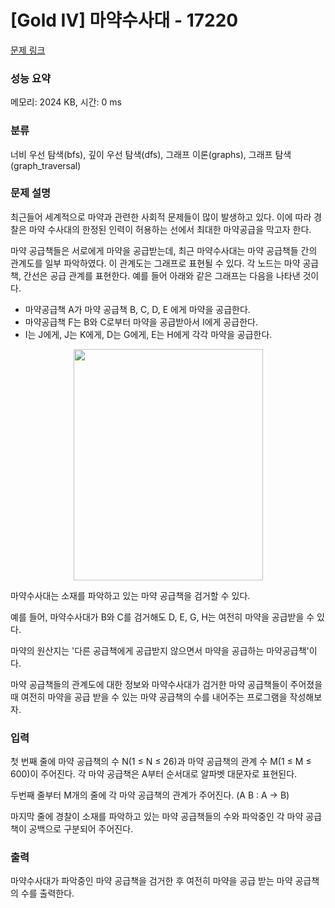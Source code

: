 # [Gold IV] 마약수사대 - 17220 

[문제 링크](https://www.acmicpc.net/problem/17220) 

### 성능 요약

메모리: 2024 KB, 시간: 0 ms

### 분류

너비 우선 탐색(bfs), 깊이 우선 탐색(dfs), 그래프 이론(graphs), 그래프 탐색(graph_traversal)

### 문제 설명

<p>최근들어 세계적으로 마약과 관련한 사회적 문제들이 많이 발생하고 있다. 이에 따라 경찰은 마약 수사대의 한정된 인력이 허용하는 선에서 최대한 마약공급을 막고자 한다.</p>

<p>마약 공급책들은 서로에게 마약을 공급받는데, 최근 마약수사대는 마약 공급책들 간의 관계도를 일부 파악하였다. 이 관계도는 그래프로 표현될 수 있다. 각 노드는 마약 공급책, 간선은 공급 관계를 표현한다. 예를 들어 아래와 같은 그래프는 다음을 나타낸 것이다.</p>

<ul>
	<li>마약공급책 A가 마약 공급책 B, C, D, E 에게 마약을 공급한다.</li>
	<li>마약공급책 F는 B와 C로부터 마약을 공급받아서 I에게 공급한다.</li>
	<li>I는 J에게, J는 K에게, D는 G에게, E는 H에게 각각 마약을 공급한다.</li>
</ul>

<p style="text-align: center;"><img alt="" src="https://upload.acmicpc.net/0551e2c1-60b4-4bf1-b561-04c2f4ece589/-/preview/" style="width: 303px; height: 370px;"></p>

<p>마약수사대는 소재를 파악하고 있는 마약 공급책을 검거할 수 있다.</p>

<p>예를 들어, 마약수사대가 B와 C를 검거해도 D, E, G, H는 여전히 마약을 공급받을 수 있다.</p>

<p>마약의 원산지는 '다른 공급책에게 공급받지 않으면서 마약을 공급하는 마약공급책'이다.</p>

<p>마약 공급책들의 관계도에 대한 정보와 마약수사대가 검거한 마약 공급책들이 주어졌을 때 여전히 마약을 공급 받을 수 있는 마약 공급책의 수를 내어주는 프로그램을 작성해보자.</p>

### 입력 

 <p>첫 번째 줄에 마약 공급책의 수 N(1 ≤ N ≤ 26)과 마약 공급책의 관계 수 M(1 ≤ M ≤ 600)이 주어진다. 각 마약 공급책은 A부터 순서대로 알파벳 대문자로 표현된다.</p>

<p>두번째 줄부터 M개의 줄에 각 마약 공급책의 관계가 주어진다. (A B : A -> B)</p>

<p>마지막 줄에 경찰이 소재를 파악하고 있는 마약 공급책들의 수와 파악중인 각 마약 공급책이 공백으로 구분되어 주어진다.</p>

### 출력 

 <p>마약수사대가 파악중인 마약 공급책을 검거한 후 여전히 마약을 공급 받는 마약 공급책의 수를 출력한다.</p>

